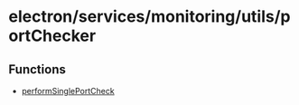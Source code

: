 # electron/services/monitoring/utils/portChecker

## Functions

- [performSinglePortCheck](functions/performSinglePortCheck.md)
